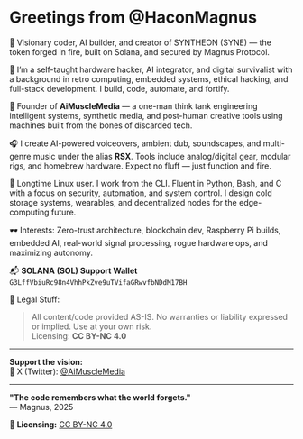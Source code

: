 # Greetings from @HaconMagnus

🌌 Visionary coder, AI builder, and creator of SYNTHEON (SYNE) — the token forged in fire, built on Solana, and secured by Magnus Protocol.

🔧 I’m a self-taught hardware hacker, AI integrator, and digital survivalist with a background in retro computing, embedded systems, ethical hacking, and full-stack development. I build, code, automate, and fortify.

🧠 Founder of **AiMuscleMedia** — a one-man think tank engineering intelligent systems, synthetic media, and post-human creative tools using machines built from the bones of discarded tech.

🎧 I create AI-powered voiceovers, ambient dub, soundscapes, and multi-genre music under the alias **RSX**. Tools include analog/digital gear, modular rigs, and homebrew hardware. Expect no fluff — just function and fire.

📡 Longtime Linux user. I work from the CLI. Fluent in Python, Bash, and C with a focus on security, automation, and system control. I design cold storage systems, wearables, and decentralized nodes for the edge-computing future.

🕶️ Interests: Zero-trust architecture, blockchain dev, Raspberry Pi builds, embedded AI, real-world signal processing, rogue hardware ops, and maximizing autonomy.

📬 **SOLANA (SOL) Support Wallet**  
`G3LffVbiuRc98n4VhhPkZve9uTVifaGRwvfbNDdM17BH`

📜 Legal Stuff:  
> All content/code provided AS-IS. No warranties or liability expressed or implied. Use at your own risk.  
> Licensing: **CC BY-NC 4.0**

---

**Support the vision:**  
💠 X (Twitter): [@AiMuscleMedia](https://x.com/AiMuscleMedia)

---

**"The code remembers what the world forgets."**  
— Magnus, 2025


📝 **Licensing:** [CC BY-NC 4.0](https://creativecommons.org/licenses/by-nc/4.0/)
